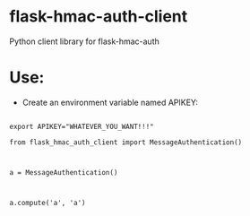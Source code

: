# flask-hmac-auth-client
Python client library for flask-hmac-auth

# Use:
- Create an environment variable named APIKEY:

<code>
export APIKEY="WHATEVER_YOU_WANT!!!"
</code>

<code>
from flask_hmac_auth_client import MessageAuthentication()<br/>

a = MessageAuthentication()<br/>

a.compute('a', 'a')<br/>
</code>
